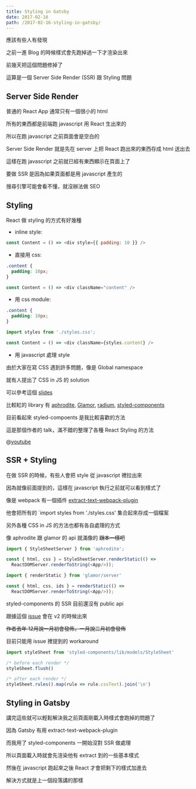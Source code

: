 ```yaml
---
title: Styling in Gatsby
date: 2017-02-16
path: /2017-02-16-styling-in-gatsby/
---
```


應該有些人有發現

之前一進 Blog 的時候樣式會先跑掉過一下才渲染出來

前幾天把這個問題修掉了

<!--more-->

這算是一個 Server Side Render (SSR) 跟 Styling 問題

## Server Side Render

普通的 React App 通常只有一個很小的 html

所有的東西都是前端跑 javascript 用 React 生出來的

所以在跑 javascript 之前頁面會是空白的

Server Side Render 就是先在 server 上把 React 跑出來的東西存成 html 送出去

這樣在跑 javascript 之前就已經有東西顯示在頁面上了

要做 SSR 是因為如果頁面都是用 javascript 產生的

搜尋引擎可能會看不懂，就沒辦法做 SEO

## Styling

React 做 styling 的方式有好幾種

- inline style:

```javascript
const Content = () => <div style={{ padding: 10 }} />
```

- 直接用 css:

```css
.content {
  padding: 10px;
}
```

```javascript
const Content = () => <div className="content" />
```

- 用 css module:

```css
.content {
  padding: 10px;
}
```

```javascript
import styles from './styles.css';

const Content = () => <div className={styles.content} />
```

- 用 javascript 處理 style

由於大家在寫 CSS 遇到許多問題，像是 Global namespace

就有人提出了 CSS in JS 的 solution

可以參考這個 [slides](https://speakerdeck.com/vjeux/react-css-in-js)

比較紅的 library 有 [aphrodite](https://github.com/Khan/aphrodite), [Glamor](https://github.com/threepointone/glamor/), [radium](https://github.com/FormidableLabs/radium), [styled-components](https://github.com/styled-components/styled-components)

目前看起來 styled-compoents 是我比較喜歡的方法

這是那個作者的 talk，滿不錯的整理了各種 React Styling 的方法

@[youtube](19gqsBc_Cx0)

## SSR + Styling

在做 SSR 的時候，有些人會把 style 從 javascript 裡拉出來

因為就像前面提到的，這樣在 javascript 執行之前就可以看到樣式了

像是 webpack 有一個插件 [extract-text-webpack-plugin](https://github.com/webpack-contrib/extract-text-webpack-plugin)

他會把所有的 `import styles from './styles.css' 集合起來存成一個檔案

另外各種 CSS in JS 的方法也都有各自處理的方式

像 aphrodite 跟 glamor 的 api 就滿像的 ~~跟本一樣吧~~

```javascript
import { StyleSheetServer } from 'aphrodite';

const { html, css } = StyleSheetServer.renderStatic(() =>
  ReactDOMServer.renderToString(<App/>));
```

```javascript
import { renderStatic } from 'glamor/server'

const { html, css, ids } = renderStatic(() =>
  ReactDOMServer.renderToString(<App/>));
```

styled-components 的 SSR 目前還沒有 public api

跟據這個 [issue](https://github.com/styled-components/styled-components/issues/124) 會在 v2 的時候出來

~~作者去年 12月說一月初會發佈，一月說二月初會發佈~~

目前只能用 issue 裡提到的 workaround

```javascript
import styleSheet from 'styled-components/lib/models/StyleSheet'

/* before each render */
styleSheet.flush()

/* after each render */
styleSheet.rules().map(rule => rule.cssText).join('\n')
```

## Styling in Gatsby

講完這些就可以輕鬆解決我之前頁面剛載入時樣式會跑掉的問題了

因為 Gatsby 有用 extract-text-webpack-plugin

而我用了 styled-components 一開始沒對 SSR 做處理

所以頁面載入時就會先渲染他有 extract 到的一些基本樣式

然後在 javascript 跑起來之後 React 才會把剩下的樣式加進去

解決方式就是上一個段落講的那樣
